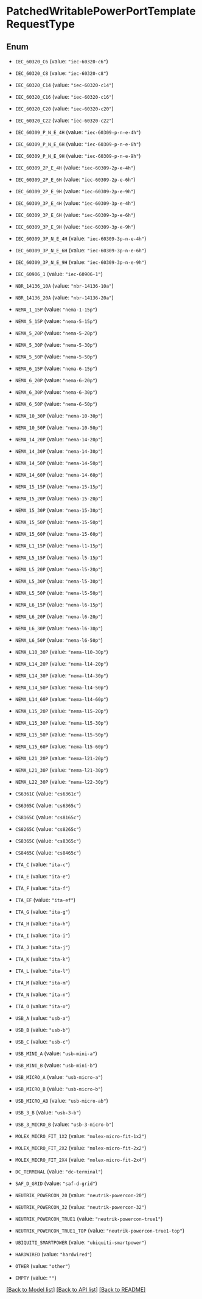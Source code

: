 # PatchedWritablePowerPortTemplateRequestType

## Enum


* `IEC_60320_C6` (value: `"iec-60320-c6"`)

* `IEC_60320_C8` (value: `"iec-60320-c8"`)

* `IEC_60320_C14` (value: `"iec-60320-c14"`)

* `IEC_60320_C16` (value: `"iec-60320-c16"`)

* `IEC_60320_C20` (value: `"iec-60320-c20"`)

* `IEC_60320_C22` (value: `"iec-60320-c22"`)

* `IEC_60309_P_N_E_4H` (value: `"iec-60309-p-n-e-4h"`)

* `IEC_60309_P_N_E_6H` (value: `"iec-60309-p-n-e-6h"`)

* `IEC_60309_P_N_E_9H` (value: `"iec-60309-p-n-e-9h"`)

* `IEC_60309_2P_E_4H` (value: `"iec-60309-2p-e-4h"`)

* `IEC_60309_2P_E_6H` (value: `"iec-60309-2p-e-6h"`)

* `IEC_60309_2P_E_9H` (value: `"iec-60309-2p-e-9h"`)

* `IEC_60309_3P_E_4H` (value: `"iec-60309-3p-e-4h"`)

* `IEC_60309_3P_E_6H` (value: `"iec-60309-3p-e-6h"`)

* `IEC_60309_3P_E_9H` (value: `"iec-60309-3p-e-9h"`)

* `IEC_60309_3P_N_E_4H` (value: `"iec-60309-3p-n-e-4h"`)

* `IEC_60309_3P_N_E_6H` (value: `"iec-60309-3p-n-e-6h"`)

* `IEC_60309_3P_N_E_9H` (value: `"iec-60309-3p-n-e-9h"`)

* `IEC_60906_1` (value: `"iec-60906-1"`)

* `NBR_14136_10A` (value: `"nbr-14136-10a"`)

* `NBR_14136_20A` (value: `"nbr-14136-20a"`)

* `NEMA_1_15P` (value: `"nema-1-15p"`)

* `NEMA_5_15P` (value: `"nema-5-15p"`)

* `NEMA_5_20P` (value: `"nema-5-20p"`)

* `NEMA_5_30P` (value: `"nema-5-30p"`)

* `NEMA_5_50P` (value: `"nema-5-50p"`)

* `NEMA_6_15P` (value: `"nema-6-15p"`)

* `NEMA_6_20P` (value: `"nema-6-20p"`)

* `NEMA_6_30P` (value: `"nema-6-30p"`)

* `NEMA_6_50P` (value: `"nema-6-50p"`)

* `NEMA_10_30P` (value: `"nema-10-30p"`)

* `NEMA_10_50P` (value: `"nema-10-50p"`)

* `NEMA_14_20P` (value: `"nema-14-20p"`)

* `NEMA_14_30P` (value: `"nema-14-30p"`)

* `NEMA_14_50P` (value: `"nema-14-50p"`)

* `NEMA_14_60P` (value: `"nema-14-60p"`)

* `NEMA_15_15P` (value: `"nema-15-15p"`)

* `NEMA_15_20P` (value: `"nema-15-20p"`)

* `NEMA_15_30P` (value: `"nema-15-30p"`)

* `NEMA_15_50P` (value: `"nema-15-50p"`)

* `NEMA_15_60P` (value: `"nema-15-60p"`)

* `NEMA_L1_15P` (value: `"nema-l1-15p"`)

* `NEMA_L5_15P` (value: `"nema-l5-15p"`)

* `NEMA_L5_20P` (value: `"nema-l5-20p"`)

* `NEMA_L5_30P` (value: `"nema-l5-30p"`)

* `NEMA_L5_50P` (value: `"nema-l5-50p"`)

* `NEMA_L6_15P` (value: `"nema-l6-15p"`)

* `NEMA_L6_20P` (value: `"nema-l6-20p"`)

* `NEMA_L6_30P` (value: `"nema-l6-30p"`)

* `NEMA_L6_50P` (value: `"nema-l6-50p"`)

* `NEMA_L10_30P` (value: `"nema-l10-30p"`)

* `NEMA_L14_20P` (value: `"nema-l14-20p"`)

* `NEMA_L14_30P` (value: `"nema-l14-30p"`)

* `NEMA_L14_50P` (value: `"nema-l14-50p"`)

* `NEMA_L14_60P` (value: `"nema-l14-60p"`)

* `NEMA_L15_20P` (value: `"nema-l15-20p"`)

* `NEMA_L15_30P` (value: `"nema-l15-30p"`)

* `NEMA_L15_50P` (value: `"nema-l15-50p"`)

* `NEMA_L15_60P` (value: `"nema-l15-60p"`)

* `NEMA_L21_20P` (value: `"nema-l21-20p"`)

* `NEMA_L21_30P` (value: `"nema-l21-30p"`)

* `NEMA_L22_30P` (value: `"nema-l22-30p"`)

* `CS6361C` (value: `"cs6361c"`)

* `CS6365C` (value: `"cs6365c"`)

* `CS8165C` (value: `"cs8165c"`)

* `CS8265C` (value: `"cs8265c"`)

* `CS8365C` (value: `"cs8365c"`)

* `CS8465C` (value: `"cs8465c"`)

* `ITA_C` (value: `"ita-c"`)

* `ITA_E` (value: `"ita-e"`)

* `ITA_F` (value: `"ita-f"`)

* `ITA_EF` (value: `"ita-ef"`)

* `ITA_G` (value: `"ita-g"`)

* `ITA_H` (value: `"ita-h"`)

* `ITA_I` (value: `"ita-i"`)

* `ITA_J` (value: `"ita-j"`)

* `ITA_K` (value: `"ita-k"`)

* `ITA_L` (value: `"ita-l"`)

* `ITA_M` (value: `"ita-m"`)

* `ITA_N` (value: `"ita-n"`)

* `ITA_O` (value: `"ita-o"`)

* `USB_A` (value: `"usb-a"`)

* `USB_B` (value: `"usb-b"`)

* `USB_C` (value: `"usb-c"`)

* `USB_MINI_A` (value: `"usb-mini-a"`)

* `USB_MINI_B` (value: `"usb-mini-b"`)

* `USB_MICRO_A` (value: `"usb-micro-a"`)

* `USB_MICRO_B` (value: `"usb-micro-b"`)

* `USB_MICRO_AB` (value: `"usb-micro-ab"`)

* `USB_3_B` (value: `"usb-3-b"`)

* `USB_3_MICRO_B` (value: `"usb-3-micro-b"`)

* `MOLEX_MICRO_FIT_1X2` (value: `"molex-micro-fit-1x2"`)

* `MOLEX_MICRO_FIT_2X2` (value: `"molex-micro-fit-2x2"`)

* `MOLEX_MICRO_FIT_2X4` (value: `"molex-micro-fit-2x4"`)

* `DC_TERMINAL` (value: `"dc-terminal"`)

* `SAF_D_GRID` (value: `"saf-d-grid"`)

* `NEUTRIK_POWERCON_20` (value: `"neutrik-powercon-20"`)

* `NEUTRIK_POWERCON_32` (value: `"neutrik-powercon-32"`)

* `NEUTRIK_POWERCON_TRUE1` (value: `"neutrik-powercon-true1"`)

* `NEUTRIK_POWERCON_TRUE1_TOP` (value: `"neutrik-powercon-true1-top"`)

* `UBIQUITI_SMARTPOWER` (value: `"ubiquiti-smartpower"`)

* `HARDWIRED` (value: `"hardwired"`)

* `OTHER` (value: `"other"`)

* `EMPTY` (value: `""`)


[[Back to Model list]](../README.md#documentation-for-models) [[Back to API list]](../README.md#documentation-for-api-endpoints) [[Back to README]](../README.md)


